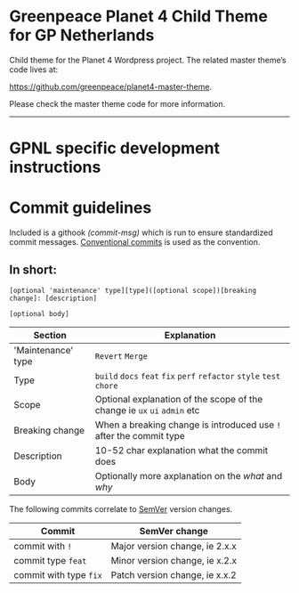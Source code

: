 # Greenpeace Planet 4 Child Theme for GP Netherlands

Child theme for the Planet 4 Wordpress project.
The related master theme’s code lives at:

https://github.com/greenpeace/planet4-master-theme.

Please check the master theme code for more information.


---

# GPNL specific development instructions

# Commit guidelines
Included is a githook *(commit-msg)* which is run to ensure standardized commit messages. [Conventional commits](https://www.conventionalcommits.org/en/v1.0.0/#summary) is used as the convention.
## In short:
```
[optional 'maintenance' type][type]([optional scope])[breaking change]: [description]

[optional body]
```
Section | Explanation
----|----
'Maintenance' type | `Revert` `Merge`
Type | 	`build` `docs` `feat` `fix` `perf` `refactor` `style` `test` `chore`
Scope | Optional explanation of the scope of the change ie `ux` `ui` `admin` etc
Breaking change | When a breaking change is introduced use `!` after the commit type
Description | 10-52 char explanation what the commit does
Body | Optionally more axplanation on the *what* and *why*

The following commits correlate to [SemVer](https://semver.org/#summary) version changes.

Commit | SemVer change
---| ---
commit with `!` | Major version change, ie 2.x.x
commit type `feat` | Minor version change, ie x.2.x
commit with type `fix` | Patch version change, ie x.x.2
